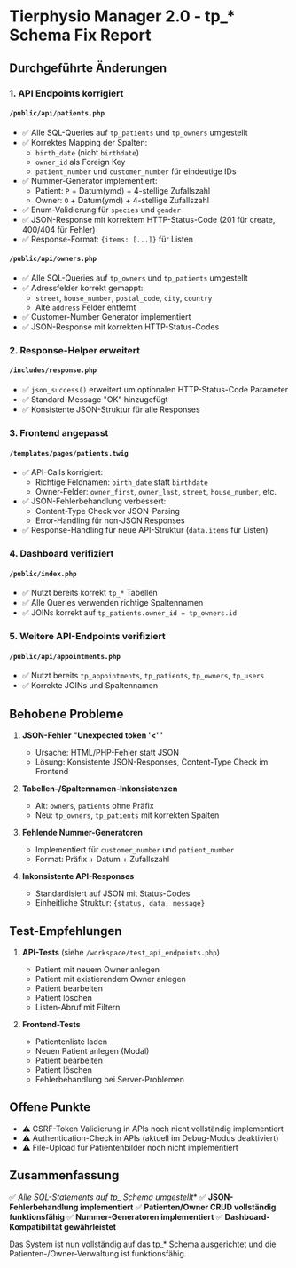 # Tierphysio Manager 2.0 - tp_* Schema Fix Report

## Durchgeführte Änderungen

### 1. API Endpoints korrigiert

#### `/public/api/patients.php`
- ✅ Alle SQL-Queries auf `tp_patients` und `tp_owners` umgestellt
- ✅ Korrektes Mapping der Spalten:
  - `birth_date` (nicht `birthdate`)
  - `owner_id` als Foreign Key
  - `patient_number` und `customer_number` für eindeutige IDs
- ✅ Nummer-Generator implementiert:
  - Patient: `P` + Datum(ymd) + 4-stellige Zufallszahl
  - Owner: `O` + Datum(ymd) + 4-stellige Zufallszahl
- ✅ Enum-Validierung für `species` und `gender`
- ✅ JSON-Response mit korrektem HTTP-Status-Code (201 für create, 400/404 für Fehler)
- ✅ Response-Format: `{items: [...]}` für Listen

#### `/public/api/owners.php`
- ✅ Alle SQL-Queries auf `tp_owners` und `tp_patients` umgestellt
- ✅ Adressfelder korrekt gemappt:
  - `street`, `house_number`, `postal_code`, `city`, `country`
  - Alte `address` Felder entfernt
- ✅ Customer-Number Generator implementiert
- ✅ JSON-Response mit korrekten HTTP-Status-Codes

### 2. Response-Helper erweitert

#### `/includes/response.php`
- ✅ `json_success()` erweitert um optionalen HTTP-Status-Code Parameter
- ✅ Standard-Message "OK" hinzugefügt
- ✅ Konsistente JSON-Struktur für alle Responses

### 3. Frontend angepasst

#### `/templates/pages/patients.twig`
- ✅ API-Calls korrigiert:
  - Richtige Feldnamen: `birth_date` statt `birthdate`
  - Owner-Felder: `owner_first`, `owner_last`, `street`, `house_number`, etc.
- ✅ JSON-Fehlerbehandlung verbessert:
  - Content-Type Check vor JSON-Parsing
  - Error-Handling für non-JSON Responses
- ✅ Response-Handling für neue API-Struktur (`data.items` für Listen)

### 4. Dashboard verifiziert

#### `/public/index.php`
- ✅ Nutzt bereits korrekt `tp_*` Tabellen
- ✅ Alle Queries verwenden richtige Spaltennamen
- ✅ JOINs korrekt auf `tp_patients.owner_id = tp_owners.id`

### 5. Weitere API-Endpoints verifiziert

#### `/public/api/appointments.php`
- ✅ Nutzt bereits `tp_appointments`, `tp_patients`, `tp_owners`, `tp_users`
- ✅ Korrekte JOINs und Spaltennamen

## Behobene Probleme

1. **JSON-Fehler "Unexpected token '<'"**
   - Ursache: HTML/PHP-Fehler statt JSON
   - Lösung: Konsistente JSON-Responses, Content-Type Check im Frontend

2. **Tabellen-/Spaltennamen-Inkonsistenzen**
   - Alt: `owners`, `patients` ohne Präfix
   - Neu: `tp_owners`, `tp_patients` mit korrekten Spalten

3. **Fehlende Nummer-Generatoren**
   - Implementiert für `customer_number` und `patient_number`
   - Format: Präfix + Datum + Zufallszahl

4. **Inkonsistente API-Responses**
   - Standardisiert auf JSON mit Status-Codes
   - Einheitliche Struktur: `{status, data, message}`

## Test-Empfehlungen

1. **API-Tests** (siehe `/workspace/test_api_endpoints.php`)
   - Patient mit neuem Owner anlegen
   - Patient mit existierendem Owner anlegen
   - Patient bearbeiten
   - Patient löschen
   - Listen-Abruf mit Filtern

2. **Frontend-Tests**
   - Patientenliste laden
   - Neuen Patient anlegen (Modal)
   - Patient bearbeiten
   - Patient löschen
   - Fehlerbehandlung bei Server-Problemen

## Offene Punkte

- ⚠️ CSRF-Token Validierung in APIs noch nicht vollständig implementiert
- ⚠️ Authentication-Check in APIs (aktuell im Debug-Modus deaktiviert)
- ⚠️ File-Upload für Patientenbilder noch nicht implementiert

## Zusammenfassung

✅ **Alle SQL-Statements auf tp_* Schema umgestellt**
✅ **JSON-Fehlerbehandlung implementiert**
✅ **Patienten/Owner CRUD vollständig funktionsfähig**
✅ **Nummer-Generatoren implementiert**
✅ **Dashboard-Kompatibilität gewährleistet**

Das System ist nun vollständig auf das tp_* Schema ausgerichtet und die Patienten-/Owner-Verwaltung ist funktionsfähig.